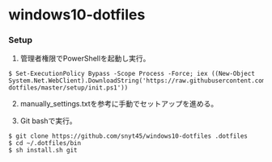 # windows10-dotfiles
### Setup
1. 管理者権限でPowerShellを起動し実行。
```
$ Set-ExecutionPolicy Bypass -Scope Process -Force; iex ((New-Object System.Net.WebClient).DownloadString('https://raw.githubusercontent.com/snyt45/windows10-dotfiles/master/setup/init.ps1'))
```

2. manually_settings.txtを参考に手動でセットアップを進める。

3. Git bashで実行。
```
$ git clone https://github.com/snyt45/windows10-dotfiles .dotfiles
$ cd ~/.dotfiles/bin
$ sh install.sh git
```
